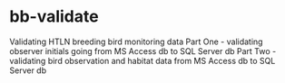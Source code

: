 # bb-validate

Validating HTLN breeding bird monitoring data
Part One - validating observer initials going from MS Access db to SQL Server db
Part Two - validating bird observation and habitat data from MS Access db to SQL Server db


